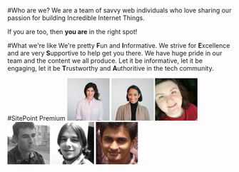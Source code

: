 #Who are we?
We are a team of savvy web individuals who love sharing our passion for building Incredible Internet Things.

If you are too, then **you are** in the right spot!

#What we're like
We're pretty **F**un and **I**nformative. We strive for **E**xcellence and are very **S**upportive to help get you there. We have huge pride in our team and the content we all produce. Let it be informative, let it be engaging, let it be  **T**rustworthy and **A**uthoritive in the tech community. 

#SitePoint Premium
![Ophelie](Images/profile-ophelie.png) ![Angela](Images/profile-angela.png) ![Melissa](Images/profile-melissa.png) ![Ilya](Images/profile-ilya.png) ![Jeff](Images/profile-jeff.png) ![Jay](Images/profile-jayraj.png)